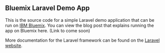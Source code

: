 ## Bluemix Laravel Demo App

This is the source code for a simple Laravel demo application that can be run on [IBM Bluemix](http://bluemix.net). You can view the blog post that explains running the app on Bluemix here. (Link to come soon)

More documentation for the Laravel framework can be found on the [Laravel website](http://laravel.com/docs).
